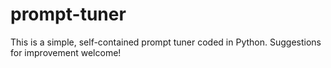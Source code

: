 # prompt-tuner
This is a simple, self-contained prompt tuner coded in Python. Suggestions for improvement welcome!
